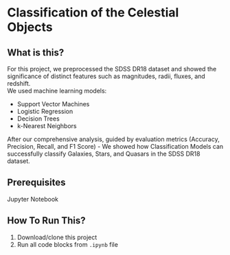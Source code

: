 Classification of the Celestial Objects
==============================

What is this?
---------------

For this project, we preprocessed the SDSS DR18 dataset and showed the significance of distinct features such as magnitudes, radii, fluxes, and redshift.\
We used machine learning models:
- Support Vector Machines
- Logistic Regression
- Decision Trees
- k-Nearest Neighbors

After our comprehensive analysis, guided by evaluation metrics (Accuracy, Precision, Recall, and F1 Score) - We showed how Classification Models can successfully classify Galaxies, Stars, and Quasars in the SDSS DR18 dataset.

Prerequisites
-------------

Jupyter Notebook

How To Run This?
---------------

1. Download/clone this project
2. Run all code blocks from `.ipynb` file

